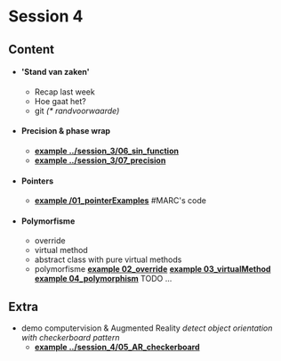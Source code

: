 
# Session 4

## Content

* #### 'Stand van zaken'
  * Recap last week
  * Hoe gaat het?
  * git _(* randvoorwaarde)_

* #### Precision & phase wrap
  * <u>**example ../session_3/06_sin_function**</u>
  * <u>**example ../session_3/07_precision**</u>

* #### Pointers
  * <u>**example /01_pointerExamples**</u> #MARC's code

* #### Polymorfisme
  * override
  * virtual method
  * abstract class with pure virtual methods
  * polymorfisme
  <u>**example 02_override**</u>
  <u>**example 03_virtualMethod**</u>
  <u>**example 04_polymorphism**</u> TODO ...

## Extra
* demo computervision & Augmented Reality
  _detect object orientation with checkerboard pattern_
  * <u>**example ../session_4/05_AR_checkerboard**</u>
